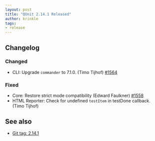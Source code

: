 ```yaml
---
layout: post
title: "QUnit 2.14.1 Released"
author: krinkle
tags:
- release
---
```


## Changelog

### Changed

* CLI: Upgrade `commander` to 7.1.0. (Timo Tijhof) [#1564](https://github.com/qunitjs/qunit/issues/1564)

### Fixed

* Core: Restore strict mode compatibility (Edward Faulkner) [#1558](https://github.com/qunitjs/qunit/pull/1558)
* HTML Reporter: Check for undefined `testItem` in testDone callback. (Timo Tijhof)

## See also

* [Git tag: 2.14.1](https://github.com/qunitjs/qunit/releases/tag/2.14.1)
